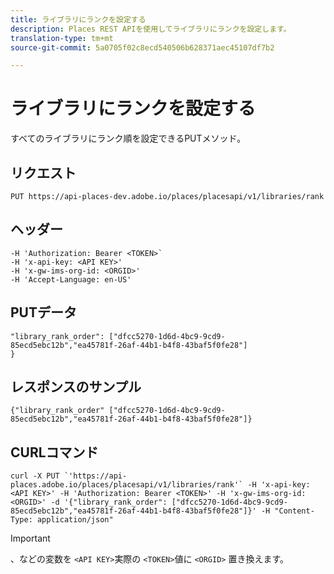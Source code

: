 ```yaml
---
title: ライブラリにランクを設定する
description: Places REST APIを使用してライブラリにランクを設定します。
translation-type: tm+mt
source-git-commit: 5a0705f02c8ecd540506b628371aec45107df7b2

---
```



# ライブラリにランクを設定する

すべてのライブラリにランク順を設定できるPUTメソッド。

## リクエスト

`PUT https://api-places-dev.adobe.io/places/placesapi/v1/libraries/rank`

## ヘッダー

```-H Content-Type: application/json'
-H 'Authorization: Bearer <TOKEN>`  
-H 'x-api-key: <API KEY>'  
-H 'x-gw-ims-org-id: <ORGID>'  
-H 'Accept-Language: en-US'
```

## PUTデータ

```
"library_rank_order": ["dfcc5270-1d6d-4bc9-9cd9-85ecd5ebc12b","ea45781f-26af-44b1-b4f8-43baf5f0fe28"]  
}
```

## レスポンスのサンプル

```
{"library_rank_order" ["dfcc5270-1d6d-4bc9-9cd9-85ecd5ebc12b","ea45781f-26af-44b1-b4f8-43baf5f0fe28"]}
```

## CURLコマンド

```
curl -X PUT `'https://api-places.adobe.io/places/placesapi/v1/libraries/rank'` -H 'x-api-key: <API KEY>' -H 'Authorization: Bearer <TOKEN>' -H 'x-gw-ims-org-id: <ORGID>' -d '{"library_rank_order": ["dfcc5270-1d6d-4bc9-9cd9-85ecd5ebc12b","ea45781f-26af-44b1-b4f8-43baf5f0fe28"]}' -H "Content-Type: application/json"
```

>[!IMPORTANT]
>
>、などの変数を `<API KEY>`実際の `<TOKEN>`値に `<ORGID>` 置き換えます。

